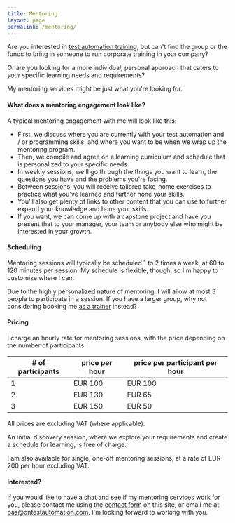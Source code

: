 ```yaml
---
title: Mentoring
layout: page
permalink: /mentoring/
---
```

Are you interested in [test automation training](/training/), but can't find the group or the funds to bring in someone to run corporate training in your company?

Or are you looking for a more individual, personal approach that caters to _your_ specific learning needs and requirements?

My mentoring services might be just what you're looking for.

#### What does a mentoring engagement look like?

A typical mentoring engagement with me will look like this:

* First, we discuss where you are currently with your test automation and / or programming skills, and where you want to be when we wrap up the mentoring program.
* Then, we compile and agree on a learning curriculum and schedule that is personalized to your specific needs.
* In weekly sessions, we'll go through the things you want to learn, the questions you have and the problems you're facing.
* Between sessions, you will receive tailored take-home exercises to practice what you've learned and further hone your skills.
* You'll also get plenty of links to other content that you can use to further expand your knowledge and hone your skills.
* If you want, we can come up with a capstone project and have you present that to your manager, your team or anybody else who might be interested in your growth. 

#### Scheduling

Mentoring sessions will typically be scheduled 1 to 2 times a week, at 60 to 120 minutes per session. My schedule is flexible, though, so I'm happy to customize where I can. 

Due to the highly personalized nature of mentoring, I will allow at most 3 people to participate in a session. If you have a larger group, why not considering booking me [as a trainer](/training/) instead? 

#### Pricing 

I charge an hourly rate for mentoring sessions, with the price depending on the number of participants:

| # of participants | price per hour | price per participant per hour |
|-------------------|----------------|--------------------------------|
| 1                 | EUR 100        | EUR 100                        |
| 2                 | EUR 130        | EUR  65                        |
| 3                 | EUR 150        | EUR  50                        |

All prices are excluding VAT (where applicable).

An initial discovery session, where we explore your requirements and create a schedule for learning, is free of charge.

I am also available for single, one-off mentoring sessions, at a rate of EUR 200 per hour excluding VAT.

#### Interested?

If you would like to have a chat and see if my mentoring services work for you, please contact me using the [contact form](/contact/) on this site, or email me at bas@ontestautomation.com. I'm looking forward to working with you.